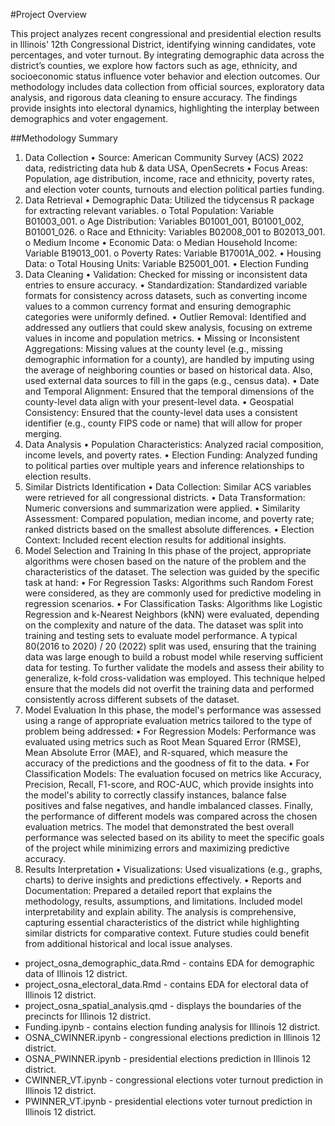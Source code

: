 #Project Overview

This project analyzes recent congressional and presidential election results in Illinois' 12th Congressional District, identifying winning candidates, vote percentages, and voter turnout. By integrating demographic data across the district’s counties, we explore how factors such as age, ethnicity, and socioeconomic status influence voter behavior and election outcomes. Our methodology includes data collection from official sources, exploratory data analysis, and rigorous data cleaning to ensure accuracy. The findings provide insights into electoral dynamics, highlighting the interplay between demographics and voter engagement.

##Methodology Summary 

1. Data Collection
• Source: American Community Survey (ACS) 2022 data, redistricting data hub & data USA, OpenSecrets
• Focus Areas: Population, age distribution, income, race and ethnicity, poverty rates, and election voter counts, turnouts and election political parties funding.
2. Data Retrieval
• Demographic Data: Utilized the tidycensus R package for extracting relevant variables. o Total Population: Variable B01003_001.
o Age Distribution: Variables B01001_001, B01001_002, B01001_026.
o Race and Ethnicity: Variables B02008_001 to B02013_001.
o Medium Income • Economic Data:
o Median Household Income: Variable B19013_001.
o Poverty Rates: Variable B17001A_002. • Housing Data:
o Total Housing Units: Variable B25001_001. • Election Funding
3. Data Cleaning
• Validation: Checked for missing or inconsistent data entries to ensure accuracy.
• Standardization: Standardized variable formats for consistency across datasets, such as converting income values to a common currency format and ensuring demographic
categories were uniformly defined.
• Outlier Removal: Identified and addressed any outliers that could skew analysis, focusing
on extreme values in income and population metrics.
• Missing or Inconsistent Aggregations: Missing values at the county level (e.g., missing
demographic information for a county), are handled by imputing using the average of neighboring counties or based on historical data. Also, used external data sources to fill in the gaps (e.g., census data).
• Date and Temporal Alignment: Ensured that the temporal dimensions of the county-level data align with your present-level data.
• Geospatial Consistency: Ensured that the county-level data uses a consistent identifier (e.g., county FIPS code or name) that will allow for proper merging.
4. Data Analysis
• Population Characteristics: Analyzed racial composition, income levels, and poverty rates.
• Election Funding: Analyzed funding to political parties over multiple years and inference relationships to election results.
5. Similar Districts Identification
• Data Collection: Similar ACS variables were retrieved for all congressional districts.
• Data Transformation: Numeric conversions and summarization were applied.
• Similarity Assessment: Compared population, median income, and poverty rate; ranked
districts based on the smallest absolute differences.
• Election Context: Included recent election results for additional insights.
7. Model Selection and Training
In this phase of the project, appropriate algorithms were chosen based on the nature of the problem and the characteristics of the dataset. The selection was guided by the specific task at hand:
• For Regression Tasks: Algorithms such Random Forest were considered, as they are commonly used for predictive modeling in regression scenarios.
• For Classification Tasks: Algorithms like Logistic Regression and k-Nearest Neighbors (kNN) were evaluated, depending on the complexity and nature of the data.
The dataset was split into training and testing sets to evaluate model performance. A typical 80(2016 to 2020) / 20 (2022) split was used, ensuring that the training data was large enough to build a robust model while reserving sufficient data for testing.
To further validate the models and assess their ability to generalize, k-fold cross-validation was employed. This technique helped ensure that the models did not overfit the training data and performed consistently across different subsets of the dataset.
8. Model Evaluation
In this phase, the model's performance was assessed using a range of appropriate evaluation metrics tailored to the type of problem being addressed:
• For Regression Models: Performance was evaluated using metrics such as Root Mean Squared Error (RMSE), Mean Absolute Error (MAE), and R-squared, which measure the accuracy of the predictions and the goodness of fit to the data.
• For Classification Models: The evaluation focused on metrics like Accuracy, Precision, Recall, F1-score, and ROC-AUC, which provide insights into the model's ability to correctly classify instances, balance false positives and false negatives, and handle imbalanced classes.
Finally, the performance of different models was compared across the chosen evaluation metrics. The model that demonstrated the best overall performance was selected based on its ability to meet the specific goals of the project while minimizing errors and maximizing predictive accuracy.
8. Results Interpretation
• Visualizations: Used visualizations (e.g., graphs, charts) to derive insights and predictions effectively.
• Reports and Documentation: Prepared a detailed report that explains the methodology, results, assumptions, and limitations. Included model interpretability and explain ability.
The analysis is comprehensive, capturing essential characteristics of the district while highlighting similar districts for comparative context. Future studies could benefit from additional historical and local issue analyses.

- project_osna_demographic_data.Rmd - contains EDA for demographic data of Illinois 12 district.                
- project_osna_electoral_data.Rmd - contains EDA for electoral data of Illinois 12 district.                           
- project_osna_spatial_analysis.qmd - displays the boundaries of the precincts for Illinois 12 district.
- Funding.ipynb - contains election funding analysis for Illinois 12 district.
- OSNA_CWINNER.ipynb - congressional elections prediction in Illinois 12 district.                     
- OSNA_PWINNER.ipynb - presidential elections prediction in Illinois 12 district.
- CWINNER_VT.ipynb - congressional elections voter turnout prediction in Illinois 12 district.
- PWINNER_VT.ipynb - presidential elections voter turnout prediction in Illinois 12 district.
